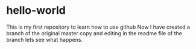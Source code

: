 # hello-world
This is my first repository to learn how to use github
Now I have created a branch of the original master copy and editing in the readme file of the branch lets see what happens. 

